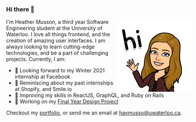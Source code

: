 ### Hi there 👋

<a href="https://heathermusson.com/"><img src="https://github.com/heathermusson/heathermusson/raw/master/assets/hi.JPG" align="right" height="200" /></a>

I'm Heather Musson, a third year Software Engineering student at the University of Waterloo. I love all things frontend, and the creation of amazing user interfaces. I am always looking to learn cutting-edge technologies, and be a part of challenging projects. Currently, I am:

- 👀 Looking forward to my Winter 2021 internship at Facebook <!-- 🏢 Working at Shopify as a Web Developer intern -->
- 🔮 Reminiscing about my past internships at Shopify, and Smile.io
- 📔 Improving my skills in ReactJS, GraphQL, and Ruby on Rails
- 👩 Working on my <a href="https://github.com/Team-Chicken-Nuggets/fydp-backend">Final Year Design Project</a>
<!-- - 🎨 Learning <a href="https://shopify.github.io/liquid/">Liquid</a> while designing and building several Shopify themes -->

Checkout my <a href="https://heathermusson.com">portfolio</a>, or send me an email at havmusso@uwaterloo.ca.

<!-- 
Ideas:
- https://github.com/brpaz
- https://dev.to/waylonwalker/what-s-on-your-github-profile-40p3
- https://github.com/abhisheknaiidu/awesome-github-profile-readme#icons-
- shields.io
-->

